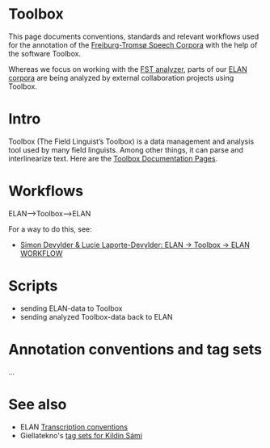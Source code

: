 # Toolbox

This page documents conventions, standards and relevant workflows used for the annotation of the [Freiburg-Tromsø Speech Corpora](freiburg.html) with the help of the software Toolbox.


Whereas we focus on working with the [FST analyzer](FST.html), parts of our [ELAN corpora](ELAN.html) are being analyzed by external collaboration projects using Toolbox.




# Intro


Toolbox (The Field Linguist’s Toolbox) is a data management and analysis tool used by many field linguists. Among other things, it can parse and interlinearize text. Here are the [Toolbox Documentation Pages](http://www-01.sil.org/computing/catalog/show_software.asp?id=79).




# Workflows


ELAN-->Toolbox-->ELAN

For a way to do this, see:

- [Simon Devylder & Lucie Laporte-Devylder: ELAN -> Toolbox -> ELAN WORKFLOW](METHOD01_ELAN_Toolbox_workflow_Interactive_Speech_Glossing.pdf)




# Scripts


- sending ELAN-data to Toolbox
- sending analyzed Toolbox-data back to ELAN




# Annotation conventions and tag sets

…


# See also
- ELAN [Transcription conventions](Transcription.html)
- Giellatekno's [tag sets for Kildin Sámi](/lang/sjd/docu-grammartags.eng.html)
